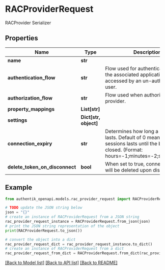 # RACProviderRequest

RACProvider Serializer

## Properties

Name | Type | Description | Notes
------------ | ------------- | ------------- | -------------
**name** | **str** |  | 
**authentication_flow** | **str** | Flow used for authentication when the associated application is accessed by an un-authenticated user. | [optional] 
**authorization_flow** | **str** | Flow used when authorizing this provider. | 
**property_mappings** | **List[str]** |  | [optional] 
**settings** | **Dict[str, object]** |  | [optional] 
**connection_expiry** | **str** | Determines how long a session lasts. Default of 0 means that the sessions lasts until the browser is closed. (Format: hours&#x3D;-1;minutes&#x3D;-2;seconds&#x3D;-3) | [optional] 
**delete_token_on_disconnect** | **bool** | When set to true, connection tokens will be deleted upon disconnect. | [optional] 

## Example

```python
from authentik_openapi.models.rac_provider_request import RACProviderRequest

# TODO update the JSON string below
json = "{}"
# create an instance of RACProviderRequest from a JSON string
rac_provider_request_instance = RACProviderRequest.from_json(json)
# print the JSON string representation of the object
print(RACProviderRequest.to_json())

# convert the object into a dict
rac_provider_request_dict = rac_provider_request_instance.to_dict()
# create an instance of RACProviderRequest from a dict
rac_provider_request_from_dict = RACProviderRequest.from_dict(rac_provider_request_dict)
```
[[Back to Model list]](../README.md#documentation-for-models) [[Back to API list]](../README.md#documentation-for-api-endpoints) [[Back to README]](../README.md)


